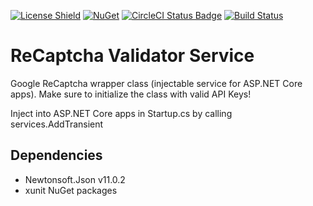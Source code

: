 [![License Shield](https://img.shields.io/badge/license-Apache--2.0-orange)](https://github.com/GlitchedPolygons/Cryptography.Asymmetric/blob/master/LICENSE)
[![NuGet](https://img.shields.io/nuget/v/GlitchedPolygons.Services.ReCaptchaValidator.svg)](https://www.nuget.org/packages/GlitchedPolygons.Services.ReCaptchaValidator) [![CircleCI Status Badge](https://circleci.com/gh/GlitchedPolygons/ReCaptchaValidator.svg?style=shield)](https://circleci.com/gh/GlitchedPolygons/ReCaptchaValidator) [![Build Status](https://travis-ci.org/GlitchedPolygons/ReCaptchaValidator.svg?branch=master)](https://travis-ci.org/GlitchedPolygons/ReCaptchaValidator)

# ReCaptcha Validator Service

Google ReCaptcha wrapper class (injectable service for ASP.NET Core apps).
Make sure to initialize the class with valid API Keys!

Inject into ASP.NET Core apps in Startup.cs by calling services.AddTransient

## Dependencies

* Newtonsoft.Json v11.0.2
* xunit NuGet packages

